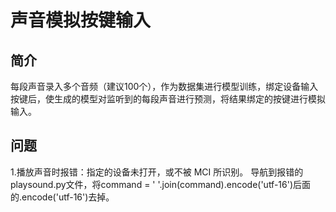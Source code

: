 # 声音模拟按键输入

## 简介

每段声音录入多个音频（建议100个），作为数据集进行模型训练，绑定设备输入按键后，使生成的模型对监听到的每段声音进行预测，将结果绑定的按键进行模拟输入。

## 问题

1.播放声音时报错：指定的设备未打开，或不被 MCI 所识别。
导航到报错的playsound.py文件，将command = ' '.join(command).encode('utf-16')后面的.encode('utf-16')去掉。